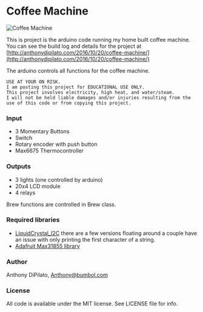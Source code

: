 # Coffee Machine
![Coffee Machine](http://anthonydipilato.com/wp-content/uploads/2017/03/img_3953.jpg)
    
This is project is the arduino code running my home built coffee machine.
You can see the  build log and details for the project at [http://anthonydipilato.com/2016/10/20/coffee-machine/](http://anthonydipilato.com/2016/10/20/coffee-machine/)
    
The arduino controls all functions for the coffee machine.

```    
USE AT YOUR ON RISK.
I am posting this project for EDUCATIONAL USE ONLY.
This project involves electricity, high heat, and water/steam.
I will not be held liable damages and/or injuries resulting from the use of this code or from copying this project.
```

### Input
- 3 Momentary Buttons
- Switch
- Rotary encoder with push button
- Max6675 Thermocontroller

### Outputs
- 3 lights (one controlled by arduino)
- 20x4 LCD module
- 4 relays
    
Brew functions are controlled in Brew class. 
    
### Required libraries
- [LiquidCrystal_I2C](https://github.com/fdebrabander/Arduino-LiquidCrystal-I2C-library) there are a few versions floating around a couple have an issue with only printing the first character of a string.
- [Adafruit Max31855 library](https://github.com/adafruit/Adafruit-MAX31855-library)

### Author
Anthony DiPilato, Anthony@bumbol.com

### License
All code is available under the MIT license. See LICENSE file for info.

    
 
